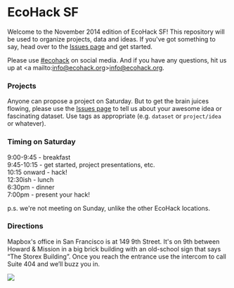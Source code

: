 EcoHack SF
=========

Welcome to the November 2014 edition of EcoHack SF! This repository will be used to organize projects, data and ideas. If you've got something to say, head over to the [Issues page](https://github.com/EcoHack/ecohacksf/issues) and get started.

Please use [#ecohack](https://twitter.com/search?f=realtime&q=ecohack&src=typd) on social media. And if you have any questions, hit us up at <a mailto:info@ecohack.org>info@ecohack.org</a>.

### Projects

Anyone can propose a project on Saturday. But to get the brain juices flowing, please use the [Issues page](https://github.com/EcoHack/ecohacksf/issues) to tell us about your awesome idea or fascinating dataset. Use tags as appropriate (e.g. `dataset` or `project/idea` or whatever).

### Timing on Saturday

9:00-9:45 - breakfast  
9:45-10:15 - get started, project presentations, etc.  
10:15 onward - hack!  
12:30ish - lunch  
6:30pm - dinner  
7:00pm - present your hack!

p.s. we're not meeting on Sunday, unlike the other EcoHack locations.

### Directions

Mapbox's office in San Francisco is at 149 9th Street. It's on 9th between Howard & Mission in a big brick building with an old-school sign that says “The Storex Building”. Once you reach the entrance use the intercom to call Suite 404 and we’ll buzz you in.

![](https://a-nvite.global.ssl.fastly.net/543e46b302264a3001691467/large.png)
